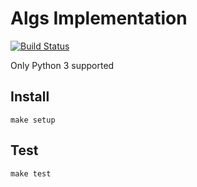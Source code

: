 # Algs Implementation
[![Build Status](https://travis-ci.com/dmvieira/algs.svg?branch=master)](https://travis-ci.com/dmvieira/algs)

Only Python 3 supported

## Install

```
make setup
```

## Test

```
make test
```
